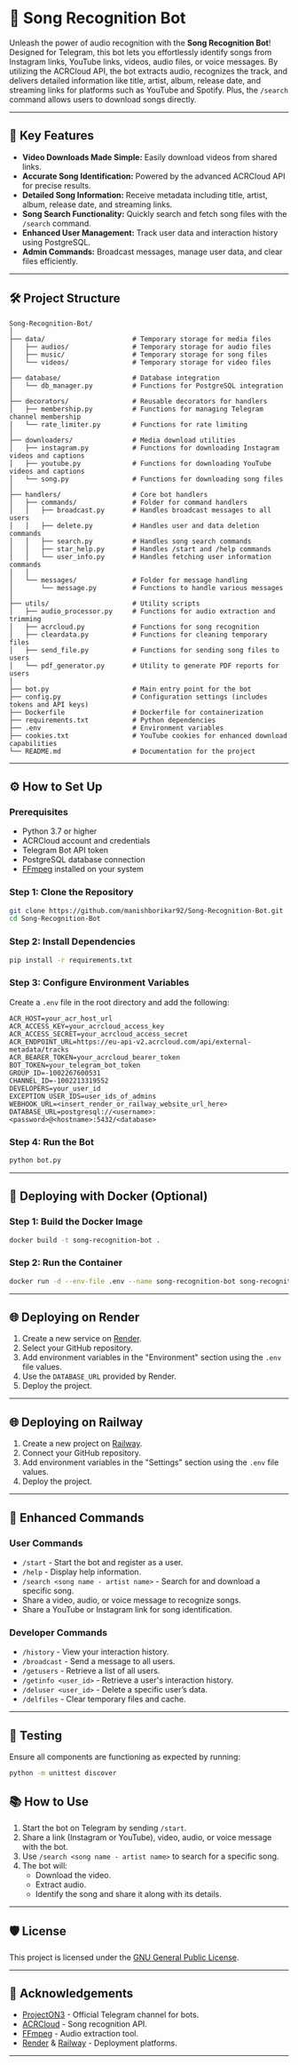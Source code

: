 # 🎵 Song Recognition Bot

Unleash the power of audio recognition with the **Song Recognition Bot**! Designed for Telegram, this bot lets you effortlessly identify songs from Instagram links, YouTube links, videos, audio files, or voice messages. By utilizing the ACRCloud API, the bot extracts audio, recognizes the track, and delivers detailed information like title, artist, album, release date, and streaming links for platforms such as YouTube and Spotify. Plus, the `/search` command allows users to download songs directly.

---

## 🚀 Key Features

- **Video Downloads Made Simple:** Easily download videos from shared links.
- **Accurate Song Identification:** Powered by the advanced ACRCloud API for precise results.
- **Detailed Song Information:** Receive metadata including title, artist, album, release date, and streaming links.
- **Song Search Functionality:** Quickly search and fetch song files with the `/search` command.
- **Enhanced User Management:** Track user data and interaction history using PostgreSQL.
- **Admin Commands:** Broadcast messages, manage user data, and clear files efficiently.

---

## 🛠️ Project Structure

```plaintext
Song-Recognition-Bot/
│  
├── data/                      # Temporary storage for media files
│   ├── audios/                # Temporary storage for audio files
│   ├── music/                 # Temporary storage for song files
│   └── videos/                # Temporary storage for video files
│
├── database/                  # Database integration
│   └── db_manager.py          # Functions for PostgreSQL integration
│
├── decorators/                # Reusable decorators for handlers
│   ├── membership.py          # Functions for managing Telegram channel membership
│   └── rate_limiter.py        # Functions for rate limiting
│
├── downloaders/               # Media download utilities
│   ├── instagram.py           # Functions for downloading Instagram videos and captions
│   ├── youtube.py             # Functions for downloading YouTube videos and captions
│   └── song.py                # Functions for downloading song files  
│
├── handlers/                  # Core bot handlers
│   ├── commands/              # Folder for command handlers
│   │   ├── broadcast.py       # Handles broadcast messages to all users
│   │   ├── delete.py          # Handles user and data deletion commands
│   │   ├── search.py          # Handles song search commands
│   │   ├── star_help.py       # Handles /start and /help commands
│   │   └── user_info.py       # Handles fetching user information commands
│   │
│   └── messages/              # Folder for message handling
│       └── message.py         # Functions to handle various messages
│
├── utils/                     # Utility scripts
│   ├── audio_processor.py     # Functions for audio extraction and trimming
│   ├── acrcloud.py            # Functions for song recognition
│   ├── cleardata.py           # Functions for cleaning temporary files
│   ├── send_file.py           # Functions for sending song files to users
│   └── pdf_generator.py       # Utility to generate PDF reports for users
│
├── bot.py                     # Main entry point for the bot
├── config.py                  # Configuration settings (includes tokens and API keys)
├── Dockerfile                 # Dockerfile for containerization
├── requirements.txt           # Python dependencies
├── .env                       # Environment variables
├── cookies.txt                # YouTube cookies for enhanced download capabilities
└── README.md                  # Documentation for the project
```

---

## ⚙️ How to Set Up

### Prerequisites

- Python 3.7 or higher
- ACRCloud account and credentials
- Telegram Bot API token
- PostgreSQL database connection
- [FFmpeg](https://ffmpeg.org/) installed on your system

### Step 1: Clone the Repository

```bash
git clone https://github.com/manishborikar92/Song-Recognition-Bot.git
cd Song-Recognition-Bot
```

### Step 2: Install Dependencies

```bash
pip install -r requirements.txt
```

### Step 3: Configure Environment Variables

Create a `.env` file in the root directory and add the following:

```env
ACR_HOST=your_acr_host_url
ACR_ACCESS_KEY=your_acrcloud_access_key
ACR_ACCESS_SECRET=your_acrcloud_access_secret
ACR_ENDPOINT_URL=https://eu-api-v2.acrcloud.com/api/external-metadata/tracks
ACR_BEARER_TOKEN=your_acrcloud_bearer_token
BOT_TOKEN=your_telegram_bot_token
GROUP_ID=-1002267600531
CHANNEL_ID=-1002213319552
DEVELOPERS=your_user_id
EXCEPTION_USER_IDS=user_ids_of_admins
WEBHOOK_URL=<insert_render_or_railway_website_url_here>
DATABASE_URL=postgresql://<username>:<password>@<hostname>:5432/<database>
```

### Step 4: Run the Bot

```bash
python bot.py
```

---

## 🐳 Deploying with Docker (Optional)

### Step 1: Build the Docker Image

```bash
docker build -t song-recognition-bot .
```

### Step 2: Run the Container

```bash
docker run -d --env-file .env --name song-recognition-bot song-recognition-bot
```

---

## 🌐 Deploying on Render

1. Create a new service on [Render](https://render.com/).
2. Select your GitHub repository.
3. Add environment variables in the "Environment" section using the `.env` file values.
4. Use the `DATABASE_URL` provided by Render.
5. Deploy the project.

---

## 🌐 Deploying on Railway

1. Create a new project on [Railway](https://railway.app/).
2. Connect your GitHub repository.
3. Add environment variables in the "Settings" section using the `.env` file values.
4. Deploy the project.

---

## 🔮 Enhanced Commands

### User Commands

- `/start` - Start the bot and register as a user.
- `/help` - Display help information.
- `/search <song name - artist name>` - Search for and download a specific song.
- Share a video, audio, or voice message to recognize songs.
- Share a YouTube or Instagram link for song identification.

### Developer Commands

- `/history` - View your interaction history.
- `/broadcast` - Send a message to all users.
- `/getusers` - Retrieve a list of all users.
- `/getinfo <user_id>` - Retrieve a user's interaction history.
- `/deluser <user_id>` - Delete a specific user’s data.
- `/delfiles` - Clear temporary files and cache.

---

## 🔧 Testing

Ensure all components are functioning as expected by running:

```bash
python -m unittest discover
```

## 📚 How to Use

1. Start the bot on Telegram by sending `/start`.
2. Share a link (Instagram or YouTube), video, audio, or voice message with the bot.
3. Use `/search <song name - artist name>` to search for a specific song.
4. The bot will:
   - Download the video.
   - Extract audio.
   - Identify the song and share it along with its details.

---

## 🛡️ License

This project is licensed under the [GNU General Public License](LICENSE).

---

## 🙌 Acknowledgements

- [ProjectON3](https://t.me/ProjectON3) - Official Telegram channel for bots.
- [ACRCloud](https://www.acrcloud.com/) - Song recognition API.
- [FFmpeg](https://ffmpeg.org/) - Audio extraction tool.
- [Render](https://render.com/) & [Railway](https://railway.app/) - Deployment platforms.

---